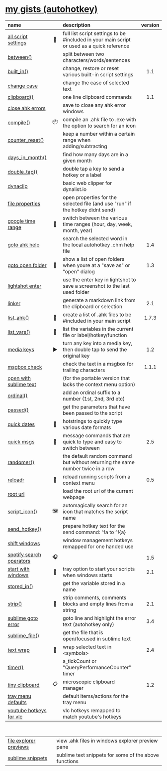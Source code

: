 # [my gists (autohotkey)](https://gist.github.com/davebrny/c500eeccbda8ecf8e983a7a4ad3dff7f)  

| name |     | description | version |  
|:-----|:---:|:------------|:-------:|  
| [all script settings](https://gist.github.com/davebrny/e1102636e46db1293831aea63cabe485) | 📜 | full list script settings to be #included in your main script or used as a quick reference  
| [between()](https://gist.github.com/davebrny/a440ce36d11364d2f7cfc6d89d2f3f63) || split between two characters/words/sentences  
| [built_in()](https://gist.github.com/davebrny/02167ebb09cedfb922f875917c23b26b) || change, restore or reset various built-in script settings | 1.1 |  
| [change case](https://gist.github.com/davebrny/7712575122bbed789416ca4800391621) || change the case of selected text  
| [clipboard()](https://gist.github.com/davebrny/9cb0c53fa049832ab46925f3597637c5) || one line clipboard commands | 1.1 |  
| [close ahk errors](https://gist.github.com/davebrny/ffb37b346ecc4ac80446f9958cd78574) || save to close any ahk error windows  
| [compile()](https://gist.github.com/davebrny/17a64afe1233a454a5842d96317dce99) | 📦 | compile an .ahk file to .exe with the option to search for an icon  
| [counter_reset()](https://gist.github.com/davebrny/65e1e8dc9784b85d352c26ef184f9d32) || keep a number within a certain range when adding/subtracting  
| [days_in_month()](https://gist.github.com/davebrny/d8a361412985c494e5b3a5a2954dde5c) || find how many days are in a given month  
| [double_tap()](https://gist.github.com/davebrny/383ab4158e4220f5658223475ad57719) || double tap a key to send a hotkey or a label  
| [dynaclip](https://gist.github.com/davebrny/a23080af7aa3a648c5ce54fb61362416) || basic web clipper for dynalist.io  
| [file properties](https://gist.github.com/davebrny/fd31caabaa02a3e7e60095011e97b783) || open properties for the selected file (and use "run" if the hotkey didnt send) || 1.1 |  
| [google time range](https://gist.github.com/davebrny/101683d4b0277c9d4dd0b13ba82a4bba) | 🔎 | switch between the various time ranges (hour, day, week, month, year)  
| [goto ahk help](https://gist.github.com/davebrny/3ac1f359d3d033cfe3e072446cb3c401) || search the selected word in the local autohotkey .chm help file | 1.4 |  
| [goto open folder](https://gist.github.com/davebrny/4438ca257eb3954a08da5dea181085b0) | 📂 | show a list of open folders when youre at a "save as" or "open" dialog | 1.3 |  
| [lightshot enter](https://gist.github.com/davebrny/0039e63b76254b466590a1414681f8e6) || use the enter key in lightshot to save a screenshot to the last used folder   
| [linker](https://gist.github.com/davebrny/b85e1470d2dd886053ef3415e7198508) || generate a markdown link from the clipboard or selection | 2.1 |  
| [list_ahk()](https://gist.github.com/davebrny/55de3ab40499e33e40324ac6a96b70c0) | 📃 | create a list of .ahk files to be #included in your main script | 1.7.3 |  
| [list_vars()](https://gist.github.com/davebrny/d5cf686619a3402f1426277a3359521d) | 🐛 | list the variables in the current file or label/hotkey/function  
| [media keys](https://gist.github.com/davebrny/0fec50393cb06a4f51a13ec7d1b77b28) | ▶️ | turn any key into a media key, then double tap to send the original key | 1.2 |  
| [msgbox check](https://gist.github.com/davebrny/ab814d0427a67237008dd7888cc464bd) || check the text in a msgbox for trailing characters | 1.1.1 |  
| [open with sublime text](https://gist.github.com/davebrny/28bae35c10b67df67b993e7c30cfdc71) || (for the portable version that lacks the context menu option)  
| [ordinal()](https://gist.github.com/davebrny/a51dcb71f2ef652464bc863ea64aa5cc) || add an ordinal suffix to a number (1st, 2nd, 3rd etc)  
| [passed()](https://gist.github.com/davebrny/f7cbde0d89a5c99cec554e46ba94db11) || get the parameters that have been passed to the script  
| [quick dates](https://gist.github.com/davebrny/5155f65b53e50f4ddf615cd464c092a9) | 📆 | hotstrings to quickly type various date formats  
| [quick msgs](https://gist.github.com/davebrny/c8fc4dd7af299afe5ec8883faa28784a) | 💬 | message commands that are quick to type and easy to switch between | 2.5 |  
| [randomer()](https://gist.github.com/davebrny/564328c8cfd9f85987ed9d4d0578d423) || the default random command but without returning the same number twice in a row  
| [reloadr](https://gist.github.com/davebrny/4f14e1edb4fac2fc2459c3d87fa537f7) | 🚚 | reload running scripts from a context menu  | 0.5 |  
| [root url](https://gist.github.com/davebrny/964e124eb1655675a657755215a77906) || load the root url of the current webpage  
| [script_icon()](https://gist.github.com/davebrny/2d2bc026efd177c41de1e5482b137fa2) | 🖼️ | automagically search for an icon that matches the script name  
| [send_hotkey()](https://gist.github.com/davebrny/ce25602584c77a50959334ce8ec2e989) || prepare hotkey text for the send command: ^!a to ^!{a}  
| [shift windows](https://gist.github.com/davebrny/e617d196502fa4d4fc4806edaef1a50a) || window management hotkeys remapped for one handed use  
| [spotify search operators](https://gist.github.com/davebrny/21b9f8147c82e66c913226ec6a8bc229) | 🎧 | &nbsp; | 1.5 |  
| [start with windows](https://gist.github.com/davebrny/bb958c31da5359263e1ba33cf7fe7fd5) | 🚩 | tray option to start your scripts when windows starts | 2.1 |  
| [stored_in()](https://gist.github.com/davebrny/1c9083935a67ad58af04a12b78c91453) || get the variable stored in a name  
| [strip()](https://gist.github.com/davebrny/13b4ab574fd125d732749b406c4351d5) | 🥓 | strip comments, comments blocks and empty lines from a string | 2.1 |  
| [sublime goto error](https://gist.github.com/davebrny/ff6a00e55d9d81e4bea9fe1d852d84a9) || goto line and highlight the error text (autohotkey only) | 3.4 |  
| [sublime_file()](https://gist.github.com/davebrny/51fe9b24b17db5960700a3f1947b8c82) || get the file that is open/focused in sublime text  
| [text wrap](https://gist.github.com/davebrny/088c48d6678617876b34f53571e92ee6) | 📇 | wrap selected text in \<symbols\> | 2.4 |  
| [timer()](https://gist.github.com/davebrny/0b34db1c2c0db78c4b3bb4d23ba26a9a) || a_tickCount or "QueryPerformanceCounter" timer  
| [tiny clipboard](https://gist.github.com/davebrny/1d1cf0b3041b031ce06bfe44a10cd289) | 📋 | microscopic clipboard manager | 1.2 |  
| [tray menu defaults](https://gist.github.com/davebrny/63d8120c9f31c0505cfed1cfa9a6e68e) || default items/actions for the tray menu  
| [youtube hotkeys for vlc](https://gist.github.com/davebrny/f6da569e2360d6bfd896eb7d50c70f66) || vlc hotkeys remapped to match youtube's hotkeys  

&nbsp;
&nbsp;
&nbsp;

|    |              |     
|:---|:-------------|  
| [file explorer previews](https://gist.github.com/davebrny/d88e0f79e7ac3630b66e4cc4f7c73bd2) | view .ahk files in windows explorer preview pane |  
| [sublime snippets](https://gist.github.com/davebrny/978751a35b8cedbbca3d5039dcf49a52) | sublime text snippets for some of the above functions |  
